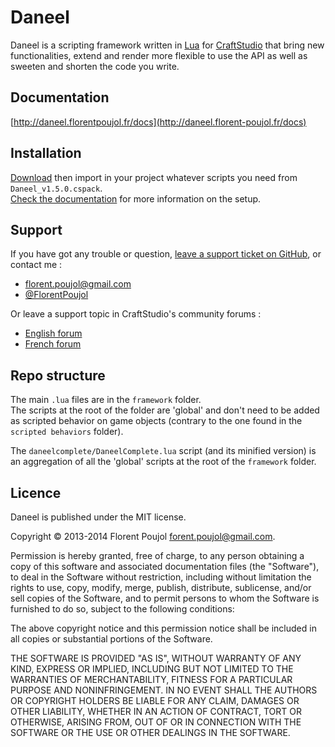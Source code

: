 [craftstudio]: http://craftstud.io

# Daneel

Daneel is a scripting framework written in [Lua](http://www.lua.org) for [CraftStudio][] that bring new functionalities, extend and render more flexible to use the API as well as sweeten and shorten the code you write.


## Documentation

[http://daneel.florentpoujol.fr/docs](http://daneel.florent-poujol.fr/docs) 


## Installation

[Download](http://daneel.florentpoujol.fr/download/Daneel_v1.5.0.zip) then import in your project whatever scripts you need from `Daneel_v1.5.0.cspack`.  
[Check the documentation](http://daneel.florent-poujol.fr/docs/setup) for more information on the setup.


## Support

If you have got any trouble or question, [leave a support ticket on GitHub](https://github.com/florentpoujol/Daneel), or contact me :

- florent.poujol@gmail.com
- [@FlorentPoujol](https://twitter.com/FlorentPoujol) 

Or leave a support topic in CraftStudio's community forums : 

- [English forum](http://www.craftstudioforums.net/index.php?forums/help-with-scripting.30)
- [French forum](http://www.craftstudio.fr/forum/viewforum.php?f=4)


## Repo structure

The main `.lua` files are in the `framework` folder.  
The scripts at the root of the folder are 'global' and don't need to be added as scripted behavior on game objects (contrary to the one found in the `scripted behaviors` folder).

The `daneelcomplete/DaneelComplete.lua` script (and its minified version) is an aggregation of all the 'global' scripts at the root of the `framework` folder.  


## Licence

Daneel is published under the MIT license.

Copyright © 2013-2014 Florent Poujol <forent.poujol@gmail.com>.

Permission is hereby granted, free of charge, to any person obtaining a copy
of this software and associated documentation files (the "Software"), to deal
in the Software without restriction, including without limitation the rights
to use, copy, modify, merge, publish, distribute, sublicense, and/or sell
copies of the Software, and to permit persons to whom the Software is
furnished to do so, subject to the following conditions:

The above copyright notice and this permission notice shall be included in
all copies or substantial portions of the Software.

THE SOFTWARE IS PROVIDED "AS IS", WITHOUT WARRANTY OF
ANY KIND, EXPRESS OR IMPLIED, INCLUDING BUT NOT LIMITED
TO THE WARRANTIES OF MERCHANTABILITY, FITNESS FOR A
PARTICULAR PURPOSE AND NONINFRINGEMENT.  IN NO EVENT
SHALL THE AUTHORS OR COPYRIGHT HOLDERS BE LIABLE FOR
ANY CLAIM, DAMAGES OR OTHER LIABILITY, WHETHER IN AN
ACTION OF CONTRACT, TORT OR OTHERWISE, ARISING FROM,
OUT OF OR IN CONNECTION WITH THE SOFTWARE OR THE USE
OR OTHER DEALINGS IN THE SOFTWARE.
